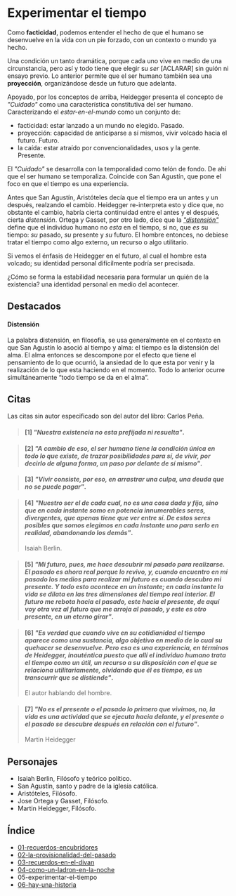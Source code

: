 # Experimentar el tiempo

Como **facticidad**, podemos entender el hecho de que el humano se desenvuelve en la vida con un pie forzado, con un contexto o mundo ya hecho.

Una condición un tanto dramática, porque cada uno vive en medio de una circunstancia, pero así y todo tiene que elegir su _ser_ [ACLARAR] sin guión ni ensayo previo. Lo anterior permite que el ser humano también sea una **proyección**, organizándose desde un futuro que adelanta.

<!-- cuando quien vive la vida, mira hacia atrás, lo hace con una sombre de culpa o deuda., y es que sabe que cuando eligió algo, negó todas las otras posibilidades. Elegir es perder. Vivir consiste en arrastrar una culpa que no se puede pagar. -->

Apoyado, por los conceptos de arriba, Heidegger presenta el concepto de _"Cuidado"_ como una característica constitutiva del ser humano. Caracterizando el _estar-en-el-mundo_ como un conjunto de:

- facticidad: estar lanzado a un mundo no elegido. Pasado.
- proyección: capacidad de anticiparse a sí mismos, vivir volcado hacia el futuro. Futuro.
- la caída: estar atraído por convencionalidades, usos y la gente. Presente.

El *"Cuidado"* se desarrolla con la temporalidad como telón de fondo. De ahí que el ser humano se temporaliza. Coincide con San Agustín, que pone el foco en que el tiempo es una experiencia.

Antes que San Agustín, Aristóteles decía que el tiempo era un antes y un después, realzando el cambio. Heidegger re-interpreta esto y dice que, no obstante el cambio, habría cierta continuidad entre el antes y el después, cierta _distensión_. Ortega y Gasset, por otro lado, dice que la [_"distensión"_](#distensi%c3%b3n) define que el individuo humano no _esta_ en el tiempo, si no, que _es_ su tiempo: _su_ pasado, _su_ presente y _su_ futuro. El hombre entonces, no debiese tratar el tiempo como algo externo, un recurso o algo utilitario.

Si vemos el énfasis de Heidegger en el futuro, al cual el hombre esta volcado; su identidad personal difícilmente podría ser precisada.

¿Cómo se forma la estabilidad necesaria para formular un quién de la existencia? una identidad personal en medio del acontecer.

## Destacados

#### Distensión
La palabra distensión, en filosofía, se usa generalmente en el contexto en que San Agustín lo asoció al tiempo y alma: el tiempo es la distensión del alma. El alma entonces se descompone por el efecto que tiene el pensamiento de lo que ocurrió, la ansiedad de lo que esta por venir y la realización de lo que esta haciendo en el momento. Todo lo anterior ocurre simultáneamente “todo tiempo se da en el alma”.

## Citas

Las citas sin autor especificado son del autor del libro: Carlos Peña.

<!-- p80.1 -->

> #### [1] *"Nuestra existencia no esta prefijada ni resuelta"*.

<!-- p80.2 -->

> #### [2] *"A cambio de eso, el ser humano tiene la condición única en todo lo que existe, de trazar posibilidades para sí, de vivir, por decirlo de alguna forma, un paso por delante de sí mismo"*.

<!-- p81.1 -->

> #### [3] *"Vivir consiste, por eso, en arrastrar una culpa, una deuda que no se puede pagar"*.

<!-- p81.2 -->

> #### [4] *"Nuestro ser el de cada cual, no es una cosa dada y fija, sino que en cada instante somo en potencia innumerables seres, divergentes, que apenas tiene que ver entre sí. De estos seres posibles que somos elegimos en cada instante uno para serlo en realidad, abandonando los demás"*.
>
> Isaiah Berlin.

<!-- p86.1 -->

  > #### [5] *"Mi futuro, pues, me hace descubrir mi pasado para realizarse. El pasado es ahora real porque lo revivo, y, cuando encuentro en mi pasado los medios para realizar mi futuro es cuando descubro mi presente. Y todo esto acontece en un instante; en cada instante la vida se dilata en las tres dimensiones del tiempo real interior. El futuro me rebota hacia el pasado, este hacia el presente, de aquí voy otra vez al futuro que me arroja al pasado, y este es otro presente, en un eterno girar"*.

<!-- p86.2 -->

> #### [6] *"Es verdad que cuando vive en su cotidianidad el tiempo aparece como una sustancia, algo objetivo en medio de lo cual su quehacer se desenvuelve. Pero esa es una experiencia, en términos de Heidegger, inauténtica puesto que allí el individuo humano trata el tiempo como un útil, un recurso a su disposición con el que se relaciona utilitariamente, olvidando que él es tiempo, es un transcurrir que se distiende"*.
> 
>  El autor hablando del hombre. 

<!-- p87  -->

> #### [7] *"No es el presente o el pasado lo primero que vivimos, no, la vida es una actividad que se ejecuta hacia delante, y el presente o el pasado se descubre después en relación con el futuro"*.
>
> Martin Heidegger

## Personajes

- Isaiah Berlin, Filósofo y teórico político. 
- San Agustín, santo y padre de la iglesia católica.
- Aristóteles, Filósofo.
- Jose Ortega y Gasset, Filósofo.
- Martin Heidegger, Filósofo. 

## Índice

- [01-recuerdos-encubridores](./01-recuerdos-encubridores.md)
- [02-la-provisionalidad-del-pasado](./02-la-provisionalidad-del-pasado.md)
- [03-recuerdos-en-el-divan](./03-recuerdos-en-el-divan.md)
- [04-como-un-ladron-en-la-noche](./04-como-un-ladron-en-la-noche.md)
- 05-experimentar-el-tiempo
- [06-hay-una-historia](./06-hay-una-historia.md)
